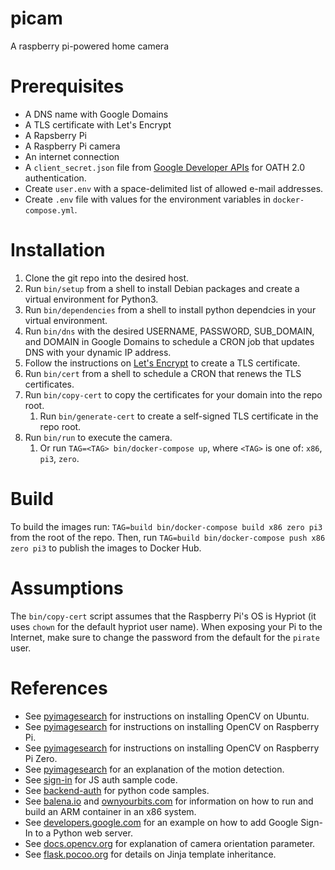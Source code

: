 # picam
A raspberry pi-powered home camera

# Prerequisites
* A DNS name with Google Domains
* A TLS certificate with Let's Encrypt
* A Rapsberry Pi
* A Raspberry Pi camera
* An internet connection
* A `client_secret.json` file from [Google Developer APIs](https://console.developers.google.com/apis/credentials) for OATH 2.0 authentication.
* Create `user.env` with a space-delimited list of allowed e-mail addresses.
* Create `.env` file with values for the environment variables in `docker-compose.yml`.

# Installation
1. Clone the git repo into the desired host.
1. Run `bin/setup` from a shell to install Debian packages and create a virtual environment for Python3.
1. Run `bin/dependencies` from a shell to install python dependcies in your virtual environment.
1. Run `bin/dns` with the desired USERNAME, PASSWORD, SUB_DOMAIN, and DOMAIN in Google Domains to schedule a CRON job that updates DNS with your dynamic IP address.
1. Follow the instructions on [Let's Encrypt](https://letsencrypt.org/getting-started/) to create a TLS certificate.
1. Run `bin/cert` from a shell to schedule a CRON that renews the TLS certificates.
1. Run `bin/copy-cert` to copy the certificates for your domain into the repo root.
    1. Run `bin/generate-cert` to create a self-signed TLS certificate in the repo root.
1. Run `bin/run` to execute the camera.
    1. Or run `TAG=<TAG> bin/docker-compose up`, where `<TAG>` is one of: `x86`, `pi3`, `zero`.

# Build
To build the images run: `TAG=build bin/docker-compose build x86 zero pi3` from the root of the repo.
Then, run `TAG=build bin/docker-compose push x86 zero pi3` to publish the images to Docker Hub.

# Assumptions
The `bin/copy-cert` script assumes that the Raspberry Pi's OS is Hypriot (it uses `chown` for the default hypriot user name).
When exposing your Pi to the Internet, make sure to change the password from the default for the `pirate` user.

# References
* See [pyimagesearch](https://www.pyimagesearch.com/2018/08/15/how-to-install-opencv-4-on-ubuntu/) for instructions on installing OpenCV on Ubuntu.
* See [pyimagesearch](https://www.pyimagesearch.com/2018/09/26/install-opencv-4-on-your-raspberry-pi/) for instructions on installing OpenCV on Raspberry Pi.
* See [pyimagesearch](https://www.pyimagesearch.com/2015/12/14/installing-opencv-on-your-raspberry-pi-zero/) for instructions on installing OpenCV on Raspberry Pi Zero.
* See [pyimagesearch](https://www.pyimagesearch.com/2015/06/01/home-surveillance-and-motion-detection-with-the-raspberry-pi-python-and-opencv/) for an explanation of the motion detection.
* See [sign-in](https://developers.google.com/identity/sign-in/web/sign-in#before_you_begin) for JS auth sample code.
* See [backend-auth](https://developers.google.com/identity/sign-in/web/backend-auth) for python code samples.
* See [balena.io](https://www.balena.io/blog/building-arm-containers-on-any-x86-machine-even-dockerhub/) and [ownyourbits.com](https://ownyourbits.com/2018/06/27/running-and-building-arm-docker-containers-in-x86/) for information on how to run and build an ARM container in an x86 system.
* See [developers.google.com](https://developers.google.com/api-client-library/python/auth/web-app) for an example on how to add Google Sign-In to a Python web server.
* See [docs.opencv.org](https://docs.opencv.org/2.4/modules/core/doc/operations_on_arrays.html#flip) for explanation of camera orientation parameter.
* See [flask.pocoo.org](http://flask.pocoo.org/docs/0.12/patterns/templateinheritance/) for details on Jinja template inheritance.